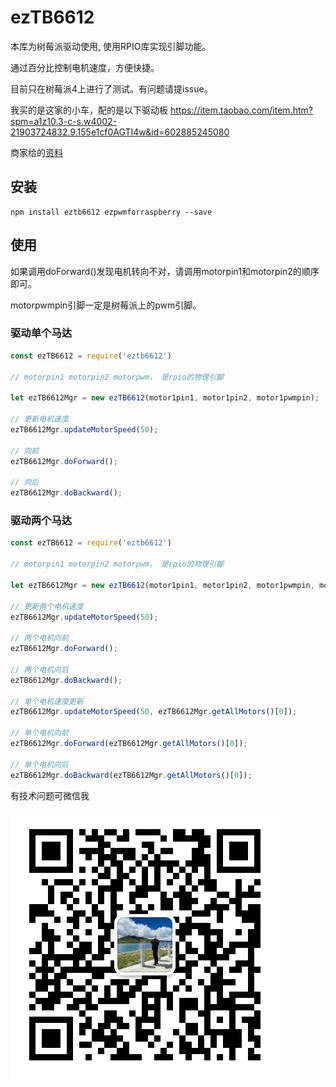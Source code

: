 # ezTB6612

本库为树莓派驱动使用, 使用RPIO库实现引脚功能。

通过百分比控制电机速度，方便快捷。

目前只在树莓派4上进行了测试。有问题请提issue。

我买的是这家的小车，配的是以下驱动板
https://item.taobao.com/item.htm?spm=a1z10.3-c-s.w4002-21903724832.9.155e1cf0AGTI4w&id=602885245080

商家给的[资料](./TB6612Doc.rar)

## 安装

```shell
npm install eztb6612 ezpwmforraspberry --save

```

## 使用

如果调用doForward()发现电机转向不对，请调用motorpin1和motorpin2的顺序即可。

motorpwmpin引脚一定是树莓派上的pwm引脚。


### 驱动单个马达

```javascript
const ezTB6612 = require('eztb6612')

// motorpin1 motorpin2 motorpwm， 是rpio的物理引脚

let ezTB6612Mgr = new ezTB6612(motor1pin1, motor1pin2, motor1pwmpin);

// 更新电机速度
ezTB6612Mgr.updateMotorSpeed(50); 

// 向前
ezTB6612Mgr.doForward();

// 向后
ezTB6612Mgr.doBackward();

```

### 驱动两个马达

```javascript
const ezTB6612 = require('eztb6612')

// motorpin1 motorpin2 motorpwm， 是rpio的物理引脚

let ezTB6612Mgr = new ezTB6612(motor1pin1, motor1pin2, motor1pwmpin, motor2pin1, motor2pin2, motor2pwmpin);

// 更新两个电机速度
ezTB6612Mgr.updateMotorSpeed(50); 

// 两个电机向前
ezTB6612Mgr.doForward();

// 两个电机向后
ezTB6612Mgr.doBackward();

// 单个电机速度更新
ezTB6612Mgr.updateMotorSpeed(50, ezTB6612Mgr.getAllMotors()[0]); 

// 单个电机向前
ezTB6612Mgr.doForward(ezTB6612Mgr.getAllMotors()[0]);

// 单个电机向后
ezTB6612Mgr.doBackward(ezTB6612Mgr.getAllMotors()[0]);

```



有技术问题可微信我

![wechat](./vx.jpeg)
